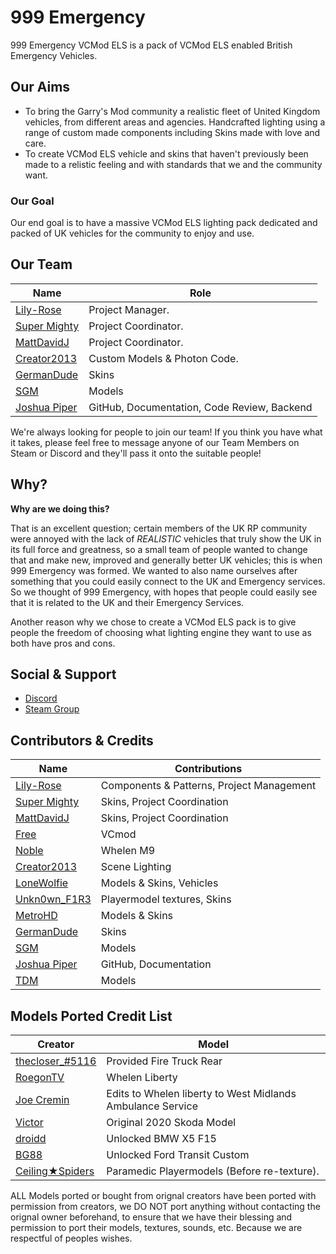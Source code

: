 # 999 Emergency

999 Emergency VCMod ELS is a pack of VCMod ELS enabled British Emergency Vehicles.

## Our Aims

- To bring the Garry's Mod community a realistic fleet of United Kingdom vehicles, from different areas and agencies. Handcrafted lighting using a range of custom made components including Skins made with love and care.
- To create VCMod ELS vehicle and skins that haven't previously been made to a relistic feeling and with standards that we and the community want.

### Our Goal

Our end goal is to have a massive VCMod ELS lighting pack dedicated and packed of UK vehicles for the community to enjoy and use.

## Our Team

| Name | Role |
| --- | --- |
| [Lily-Rose](https://steamcommunity.com/id/OfficialPhotonThot) | Project Manager. |
| [Super Mighty](https://github.com/SuperMighty1) | Project Coordinator. |
| [MattDavidJ](https://steamcommunity.com/profiles/76561198230436120) | Project Coordinator. |
| [Creator2013](https://steamcommunity.com/id/creator_2013) | Custom Models & Photon Code. |
| [GermanDude](https://steamcommunity.com/id/theonlygermandude) | Skins |
| [SGM](https://github.com/SentryGunMan) | Models |
| [Joshua Piper](https://github.com/JoshPiper) | GitHub, Documentation, Code Review, Backend |

We're always looking for people to join our team! If you think you have what it takes, please feel free to message anyone of our Team Members on Steam or Discord and they'll pass it onto the suitable people!

## Why?

**Why are we doing this?**

That is an excellent question; certain members of the UK RP community were annoyed with the lack of *REALISTIC* vehicles that truly show the UK in its full force and greatness, so a small team of people wanted to change that and make new, improved and generally better UK vehicles; this is when 999 Emergency was formed.
We wanted to also name ourselves after something that you could easily connect to the UK and Emergency services. So we thought of 999 Emergency, with hopes that people could easily see that it is related to the UK and their Emergency Services.

Another reason why we chose to create a VCMod ELS pack is to give people the freedom of choosing what lighting engine they want to use as both have pros and cons.

## Social & Support

- [Discord](https://discord.gg/4cBZ6bN)
- [Steam Group](https://steamcommunity.com/groups/999Emergency)

## Contributors & Credits
| Name | Contributions |
| --- | --- |
| [Lily-Rose](https://steamcommunity.com/id/OfficialPhotonThot) | Components & Patterns, Project Management |
| [Super Mighty](https://github.com/SuperMighty1) | Skins, Project Coordination |
| [MattDavidJ](https://steamcommunity.com/profiles/76561198230436120) | Skins, Project Coordination |
| [Free](https://steamcommunity.com/id/freemmaann/) | VCmod |
| [Noble](https://github.com/Noble-N9) | Whelen M9 |
| [Creator2013](https://steamcommunity.com/id/creator_2013) | Scene Lighting |
| [LoneWolfie](https://steamcommunity.com/id/LoneBalto) | Models & Skins, Vehicles |
| [Unkn0wn_F1R3](https://steamcommunity.com/id/Unkn0wn_F1R3) | Playermodel textures, Skins |
| [MetroHD](https://steamcommunity.com/id/MetroHD) | Models & Skins |
| [GermanDude](https://steamcommunity.com/id/theonlygermandude) | Skins |
| [SGM](https://github.com/SentryGunMan) | Models |
| [Joshua Piper](https://github.com/JoshPiper) | GitHub, Documentation |
| [TDM](https://steamcommunity.com/id/TheDanishMaster) | Models |


## Models Ported Credit List
| Creator | Model |
| --- | --- |
| [thecloser_#5116]() | Provided Fire Truck Rear | New Fire Truck  | 
| [RoegonTV](https://www.lcpdfr.com/downloads/dev-resources/lightbars/17206-whelen-liberty/) | Whelen Liberty |
| [Joe Cremin]() | Edits to Whelen liberty to West Midlands Ambulance Service | 2018 Fiat Ducato  | 
| [Victor](https://www.gta5-mods.com/vehicles/skoda-octavia-combi-replace-unlocked) | Original 2020 Skoda Model |
| [droidd]() | Unlocked BMW X5 F15  |
| [BG88]() | Unlocked Ford Transit Custom  |
| [Ceiling★Spiders](https://steamcommunity.com/id/Merissaze) | Paramedic Playermodels (Before re-texture).  |

ALL Models ported or bought from orignal creators have been ported with permission from creators, we DO NOT port anything without contacting the orignal owner beforehand, to ensure that we have their blessing and permission to port their models, textures, sounds, etc. Because we are respectful of peoples wishes.
